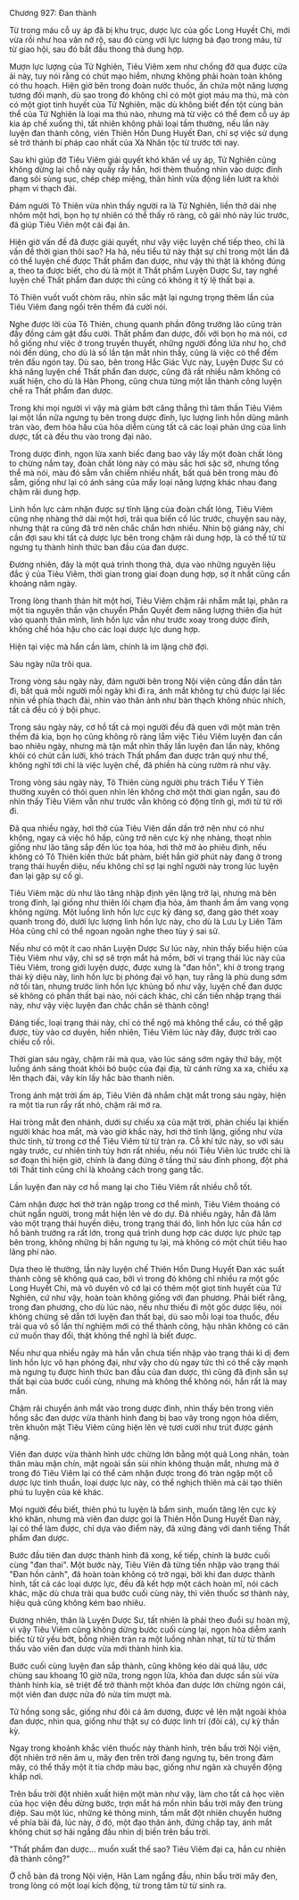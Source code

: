 




Chương 927: Đan thành




Từ trong máu cỗ uy áp đã bị khu trục, dược lực của gốc Long Huyết Chi, mới vừa rồi như hoa văn nở rộ, sau đó cùng với lực lượng bá đạo trong máu, từ từ giao hội, sau đó bắt đầu thong thả dung hợp.

Mượn lực lượng của Tử Nghiên, Tiêu Viêm xem như chống đỡ qua được cửa ải này, tuy nói rằng có chút mạo hiểm, nhưng không phải hoàn toàn không có thu hoạch. Hiện giờ bên trong đoàn nước thuốc, ẩn chứa một năng lượng tương đối mạnh, dù sao trong đó không chỉ có một giọt máu ma thú, mà còn có một giọt tinh huyết của Tử Nghiên, mặc dù không biết đến tột cùng bản thể của Tử Nghiên là loại ma thú nào, nhưng mà từ việc có thể đem cỗ uy áp kia áp chế xuống thì, tất nhiên không phải loại tầm thường, nếu lần này luyện đan thành công, viên Thiên Hồn Dung Huyết Đan, chỉ sợ việc sử dụng sẽ trở thành bí pháp cao nhất của Xà Nhân tộc từ trước tới nay.

Sau khi giúp đỡ Tiêu Viêm giải quyết khó khăn về uy áp, Tử Nghiên cũng không dừng lại chỗ này quấy rầy hắn, hơi thèm thuồng nhìn vào dược đỉnh đang sôi sùng sục, chép chép miệng, thân hình vừa động liền lướt ra khỏi phạm vi thạch đài.

Đám người Tô Thiên vừa nhìn thấy người ra là Tử Nghiên, liền thở dài nhẹ nhõm một hơi, bọn họ tự nhiên có thể thấy rõ ràng, cô gái nhỏ này lúc trước, đã giúp Tiêu Viên một cái đại ân.

Hiện giờ vấn đề đã được giải quyết, như vậy việc luyện chế tiếp theo, chỉ là vấn đề thời gian thôi sao? Ha hả, nếu tiểu tử này thật sự chỉ trong một lần đã có thể luyện chế được Thất phẩm đan dược, như vậy thì thật là không đúng a, theo ta được biết, cho dù là một ít Thất phẩm Luyện Dược Sư, tay nghề luyện chế Thất phẩm đan dược thì cũng có không ít tỷ lệ thất bại a.

Tô Thiên vuốt vuốt chòm râu, nhìn sắc mặt lại ngưng trọng thêm lần của Tiêu Viêm đang ngồi trên thềm đá cười nói.

Nghe được lời của Tô Thiên, chung quanh phần đông trưởng lão cũng tràn đầy đồng cảm gật đầu cười. Thất phẩm đan dược, đối với bọn họ mà nói, cơ hồ giống như việc ở trong truyền thuyết, những người đồng lứa như họ, chớ nói đến dùng, cho dù là số lần tận mắt nhìn thấy, cũng là việc có thể đếm trên đầu ngón tay. Dù sao, bên trong Hắc Giác Vực này, Luyện Dược Sư có khả năng luyện chế Thất phẩn đan dược, cũng đã rất nhiều năm không có xuất hiện, cho dù là Hàn Phong, cũng chưa từng một lần thành công luyện chế ra Thất phẩm đan dược.

Trong khi mọi người vì vậy mà giảm bớt căng thẳng thì tâm thần Tiêu Viêm lại một lần nữa ngưng tụ bên trong dược đỉnh, lực lượng linh hồn dũng mãnh tràn vào, đem hỏa hầu của hỏa diễm cùng tất cả các loại phản ứng của linh dược, tất cả đều thu vào trong đại não.

Trong dược đỉnh, ngọn lửa xanh biếc đang bao vây lấy một đoàn chất lỏng to chừng nắm tay, đoàn chất lỏng này có màu sắc hơi sặc sỡ, nhưng tổng thể mà nói, màu đỏ sẫm vẫn chiếm nhiều nhất, bất quá bên trong màu đỏ sẫm, giống như lại có ánh sáng của mấy loại năng lượng khác nhau đang chậm rãi dung hợp.

Linh hồn lực cảm nhận được sự tĩnh lặng của đoàn chất lỏng, Tiêu Viêm cũng nhẹ nhàng thở dài một hơi, trải qua biến cố lúc trước, chuyện sau này, nhưng thật ra cũng đã trở nên chắc chắn hơn nhiều. Nhìn bộ giáng này, chỉ cần đợi sau khi tất cả dược lực bên trong chậm rãi dung hợp, là có thể từ từ ngưng tụ thành hình thức ban đầu của đan dược.

Đương nhiên, đây là một quá trình thong thả, dựa vào những nguyên liệu đắc ý của Tiêu Viêm, thời gian trong giai đoạn dung hợp, sợ ít nhất cũng cần khoảng năm ngày.

Trong lòng thanh thản hít một hơi, Tiêu Viêm chậm rãi nhắm mắt lại, phân ra một tia nguyên thần vận chuyển Phần Quyết đem năng lượng thiên địa hút vào quanh thân mình, linh hồn lực vẫn như trước xoay trong dược đỉnh, khống chế hỏa hậu cho các loại dược lực dung hợp.

Hiện tại việc mà hắn cần làm, chính là im lặng chờ đợi.

Sáu ngày nữa trôi qua.

Trong vòng sáu ngày này, đám người bên trong Nội viện cũng đần dần tản đi, bất quá mỗi người mỗi ngày khi đi ra, ánh mắt không tự chủ được lại liếc nhìn về phía thạch đài, nhìn vào thân ảnh như bàn thạch không nhúc nhích, tất cả đều có ý bội phục.

Trong sáu ngày này, cơ hồ tất cả mọi người đều đã quen với một màn trên thềm đá kia, bọn họ cũng không rõ ràng lắm việc Tiêu Viêm luyện đan cần bao nhiêu ngày, nhưng mà tận mắt nhìn thấy lần luyện đan lần này, không khỏi có chút cắn lưỡi, khó trách Thất phẩm đan dược trân quý như thế, không nghĩ tới chỉ là việc luyện chế, đã phiền hà cùng rườm rà như vậy.

Trong vòng sáu ngày này, Tô Thiên cùng người phụ trách Tiểu Y Tiên thường xuyên có thói quen nhìn lên không chờ một thời gian ngắn, sau đó nhìn thấy Tiêu Viêm vẫn như trước vẫn không có động tĩnh gì, mới từ từ rời đi.

Đã qua nhiều ngày, hơi thở của Tiêu Viên dần dần trở nên như có như không, ngay cả việc hô hấp, cũng trở nên cực kỳ nhẹ nhàng, thoạt nhìn giống như lão tăng sắp đến lúc tọa hóa, hơi thở mờ ảo phiêu định, nếu không có Tô Thiên kiến thức bất phàm, biết hắn giờ phút này đang ở trong trạng thái huyền diệu, nếu không chỉ sợ lại nghĩ người này trong lúc luyện đan lại gặp sự cố gì.

Tiêu Viêm mặc dù như lão tăng nhập định yên lặng trở lại, nhưng mà bên trong đỉnh, lại giống như thiên lôi chạm địa hỏa, âm thanh ầm ầm vang vọng không ngừng. Một luồng linh hồn lực cực kỳ đáng sợ, đang gào thét xoay quanh trong đó, dưới lực lượng linh hồn lực này, cho dù là Lưu Ly Liên Tâm Hỏa cũng chỉ có thể ngoan ngoãn nghe theo tùy ý sai sử.

Nếu như có một ít cao nhân Luyện Dược Sư lúc này, nhìn thấy biểu hiện của Tiêu Viêm như vậy, chỉ sợ sẽ trợn mắt há mồm, bởi vì trạng thái lúc này của Tiêu Viêm, trong giới luyện dược, được xưng là "đan hồn", khi ở trong trạng thái kỳ diệu này, linh hồn lực bị phóng đại vô hạn, tuy rằng là phù dung sớm nở tối tàn, nhưng trước linh hồn lực khủng bố như vậy, luyện chế đan dược sẽ không có phần thất bại nào, nói cách khác, chỉ cần tiến nhập trạng thái này, như vậy việc luyện đan chắc chắn sẽ thành công!

Đáng tiếc, loại trạng thái này, chỉ có thể ngộ mà không thể cầu, có thể gặp được, tùy vào cơ duyên, hiển nhiên, Tiêu Viêm lúc này đây, được trời cao chiếu cố rồi.

Thời gian sáu ngày, chậm rãi mà qua, vào lúc sáng sớm ngày thứ bảy, một luồng ánh sáng thoát khỏi bó buộc của đại địa, từ cánh rừng xa xa, chiếu xạ lên thạch đài, vây kín lấy hắc bào thanh niên.

Trong ánh mặt trời ấm áp, Tiêu Viên đã nhắm chặt mắt trong sáu ngày, hiện ra một tia run rẩy rất nhỏ, chậm rãi mở ra.

Hai tròng mắt đen nhánh, dưới sự chiếu xạ của mặt trời, phản chiếu lại khiến người khác hoa mắt, mà vào giờ khắc này, hơi thở tĩnh lặng, giống như vừa thức tỉnh, từ trong cơ thể Tiêu Viêm từ từ tràn ra. Cỗ khí tức này, so với sáu ngày trước, cư nhiên tinh túy hơn rất nhiều, nếu nói Tiêu Viên lúc trước chỉ là sơ đoạn thì hiện giờ, chính là đang đứng ở tầng thứ sáu đỉnh phong, đột phá tới Thất tinh cũng chỉ là khoảng cách trong gang tấc.

Lần luyện đan này cơ hồ mang lại cho Tiêu Viêm rất nhiều chỗ tốt.

Cảm nhận được hơi thở tràn ngập trong cơ thể mình, Tiêu Viêm thoáng có chút ngẩn người, trong mắt hiện lên vẻ do dự. Đã nhiều ngày, hắn đã lâm vào một trạng thái huyền diệu, trong trạng thái đó, linh hồn lực của hắn cơ hồ bành trướng ra rất lớn, trong quá trình dung hợp các dược lực phức tạp bên trong, không những bị hắn ngưng tụ lại, mà không có một chút tiêu hao lãng phí nào.

Dựa theo lẽ thường, lần này luyện chế Thiên Hồn Dung Huyết Đan xác suất thành công sẽ không quá cao, bởi vì trong đó không chỉ nhiều ra một gốc Long Huyết Chi, mà vô duyên vô cớ lại có thêm một giọt tinh huyết của Tử Nghiên, cứ như vậy, hoàn toàn không giống với đan phương. Phải biết rằng, trong đan phương, cho dù lúc nào, nếu như thiếu đi một gốc dược liệu, nói không chừng sẽ dẫn tới luyện đan thất bại, dù sao mỗi loại toa thuốc, đều trải qua vô số lần thí nghiệm mới có thể thành công, hậu nhân không có căn cứ muốn thay đổi, thật không thể nghĩ là biết được.

Nếu như qua nhiều ngày mà hắn vẫn chưa tiến nhập vào trạng thái kì dị đem linh hồn lực vô hạn phóng đại, như vậy cho dù ngay tức thì có thể cậy mạnh mà ngưng tụ được hình thức ban đầu của đan dược, thì cũng đã định sẵn sự thất bại của bước cuối cùng, nhưng mà không thể không nói, hắn rất là may mắn.

Chậm rãi chuyển ánh mắt vào trong dược đỉnh, nhìn thấy bên trong viên hồng sắc đan dược vừa thành hình đang bị bao vây trong ngọn hỏa diểm, trên khuôn mặt Tiêu Viêm cũng hiện lên vẻ tươi cười như trút được gánh nặng.

Viên đan dược vừa thành hình ước chừng lớn bằng một quả Long nhãn, toàn thân màu mận chín, mặt ngoài sần sùi nhìn không thuận mắt, nhưng mà ở trong đó Tiêu Viêm lại có thể cảm nhận được trong đó tràn ngập một cỗ dược lực tinh thuần, loại dược lực này, có thể nghịch thiên mà cải tạo thiên phú tu luyện của kẻ khác.

Mọi người đều biết, thiên phú tu luyện là bẩm sinh, muốn tăng lên cực kỳ khó khăn, nhưng mà viên đan dược gọi là Thiên Hồn Dung Huyết Đan này, lại có thể làm được, chỉ dựa vào điểm này, đã xứng đáng với danh tiếng Thất phẩm đan dược.

Bước đầu tiên đan dược thành hình đã xong, kế tiếp, chính là bước cuối cùng "đan thai". Một bước này, Tiêu Viên đã từng tiến nhập vào trạng thái "Đan hồn cảnh", đã hoàn toàn không có trở ngại, bởi khi đan dược thành hình, tất cả các loại dược lực, đều đã kết hợp một cách hoàn mĩ, nói cách khác, mặc dù chưa trải qua bước cuối cùng này, thì viên thuốc sơ thành này, hiệu quả cũng không kém bao nhiêu.

Đương nhiên, thân là Luyện Dược Sư, tất nhiên là phải theo đuổi sự hoàn mỹ, vì vậy Tiêu Viêm cũng không dừng bước cuối cùng lại, ngọn hỏa diễm xanh biếc từ từ yếu bớt, bỗng nhiên tràn ra một luồng nhàn nhạt, từ từ từ thẩm thấu vào viên đan dược vừa mới thành hình kia.

Bước cuối cùng luyện đan sắp thành, cũng không kéo dài quá lâu, ước chùng sau khoang 10 giờ nữa, trong ngọn lửa, khỏa đan dược sần sùi vừa thành hình kia, sẽ triệt để trở thành một khỏa đan dược lớn chừng ngón cái, một viên đan dược nửa đỏ nửa tím mượt mà.

Tử hồng song sắc, giống như đôi cá âm dương, được vẽ lên mặt ngoài khỏa đan dược, nhìn qua, giống như thật sự có được linh trí (đôi cá), cự kỳ thần kỳ.

Ngay trong khoảnh khắc viên thuốc này thành hình, trên bầu trời Nội viện, đột nhiên trở nên âm u, mây đen trên trời đang ngưng tụ, bên trong đám mây, có thể thấy một ít tia chớp màu bạc, giống như ngân xà chuyển động khắp nơi.

Trên bầu trời đột nhiên xuất hiện một màn như vậy, làm cho tất cả học viên của học viện đều dừng bước, trợn mắt há mồn nhìn bầu trời mây đen trùng điệp. Sau một lúc, những kẻ thông minh, tầm mắt đột nhiên chuyển hướng về phía bãi đá, lúc này, ở đó, một đạo thân ảnh, đứng chắp tay, ánh mắt không chút sợ hãi ngẩng đầu nhìn dị biến trên bầu trời.

"Thất phẩm đan dược… muốn xuất thế sao? Tiêu Viêm đại ca, hắn cư nhiên đã thành công?"

Ở chỗ bàn đá trong Nội viện, Hân Lam ngẩng đầu, nhìn bầu trời mây đen, trong lòng có một loại kích động, từ trong tâm từ từ sinh ra.




